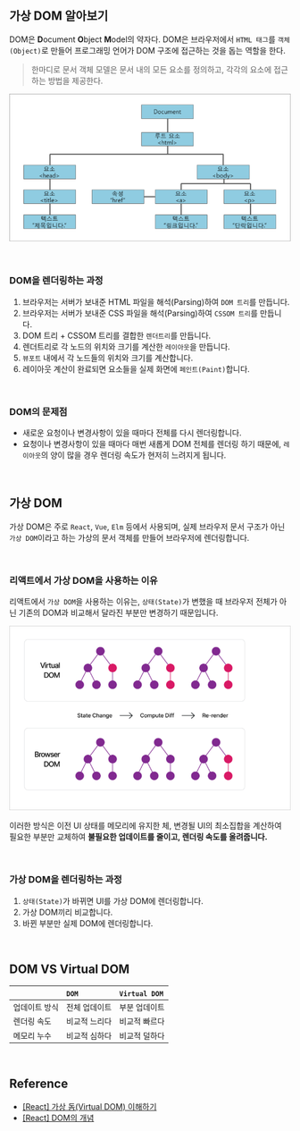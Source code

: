 ## 가상 DOM 알아보기

DOM은 **D**ocument **O**bject **M**odel의 약자다. DOM은 브라우저에서 `HTML 태그`를 `객체(Object)`로 만들어 프로그래밍 언어가 DOM 구조에 접근하는 것을 돕는 역할을 한다. 

> 한마디로 문서 객체 모델은 문서 내의 모든 요소를 정의하고, 각각의 요소에 접근하는 방법을 제공한다.

![virtual_dom_1](/images/virtual_dom_1.png)

&nbsp;

### DOM을 렌더링하는 과정

1. 브라우저는 서버가 보내준 HTML 파일을 해석(Parsing)하여 `DOM 트리`를 만듭니다.
2. 브라우저는 서버가 보내준 CSS 파일을 해석(Parsing)하여 `CSSOM 트리`를 만듭니다.
3. DOM 트리 + CSSOM 트리를 결합한 `렌더트리`를 만듭니다.
4. 렌더트리로 각 노드의 위치와 크기를 계산한 `레이아웃`을 만듭니다.
5. `뷰포트` 내에서 각 노드들의 위치와 크기를 계산합니다.
6. 레이아웃 계산이 완료되면 요소들을 실제 화면에 `페인트(Paint)`합니다.

&nbsp;

### DOM의 문제점

- 새로운 요청이나 변경사항이 있을 때마다 전체를 다시 렌더링합니다.
- 요청이나 변경사항이 있을 때마다 매번 새롭게 DOM 전체를 렌더링 하기 때문에, `레이아웃`의 양이 많을 경우 렌더링 속도가 현저히 느려지게 됩니다.

&nbsp;

## 가상 DOM

가상 DOM은 주로 `React`, `Vue`, `Elm` 등에서 사용되며, 실제 브라우저 문서 구조가 아닌 `가상 DOM`이라고 하는 가상의 문서 객체를 만들어 브라우저에 렌더링합니다.

&nbsp;

### 리액트에서 가상 DOM을 사용하는 이유

리액트에서 `가상 DOM`을 사용하는 이유는, `상태(State)`가 변했을 때 브라우저 전체가 아닌 기존의 DOM과 비교해서 달라진 부분만 변경하기 때문입니다.

![virtual_dom_2](/images/virtual_dom_2.png)

이러한 방식은 이전 UI 상태를 메모리에 유지한 체, 변경될 UI의 최소집합을 계산하여 필요한 부분만 교체하여 **불필요한 업데이트를 줄이고, 렌더링 속도를 올려줍니다.**

&nbsp;

### 가상 DOM을 렌더링하는 과정

1. `상태(State)`가 바뀌면 UI를 가상 DOM에 렌더링합니다.
2. 가상 DOM끼리 비교합니다.
3. 바뀐 부분만 실제 DOM에 렌더링합니다.

&nbsp;

## DOM VS Virtual DOM

|             | `DOM`                 | `Virtual DOM`          |
|:------------|:----------------------|:-----------------------|
| 업데이트 방식  | 전체 업데이트             | 부분 업데이트             |
| 렌더링 속도    | 비교적 느리다             | 비교적 빠르다            |
| 메모리 누수    | 비교적 심하다             | 비교적 덜하다            |

&nbsp;

## Reference

- [[React] 가상 돔(Virtual DOM) 이해하기](https://devbirdfeet.tistory.com/219)
- [[React] DOM의 개념](http://www.tcpschool.com/javascript/js_dom_concept)

&nbsp;